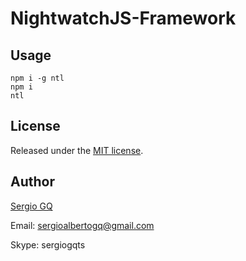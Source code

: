 # NightwatchJS-Framework

## Usage
```
npm i -g ntl
npm i
ntl
```

## License
Released under the [MIT license](https://opensource.org/licenses/MIT).

## Author
[Sergio GQ](https://sergioalbertogq.blogspot.com)

Email: sergioalbertogq@gmail.com

Skype: sergiogqts


